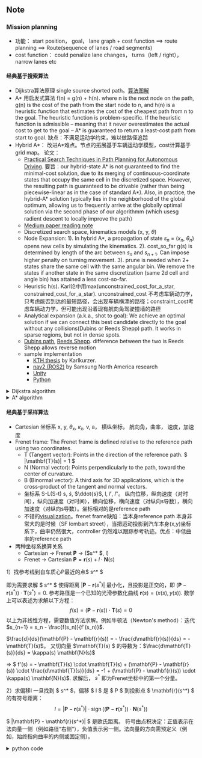 ## Note
###  Mission planning
- 功能： start position， goal， lane graph + cost function ==> route planning ==> Route(sequence of lanes / road segments)
- cost function： could penalize lane changes， turns（left / right）， narrow lanes etc
#### 经典基于搜索算法
  - Dijkstra算法原理 single source shorted path。[算法图解](https://www.freecodecamp.org/chinese/news/dijkstras-shortest-path-algorithm-visual-introduction/)
  - A* 用启发式算法 f(n) = g(n) + h(n). where n is the next node on the path, g(n) is the cost of the path from the start node to n, and h(n) is a heuristic function that estimates the cost of the cheapest path from n to the goal. The heuristic function is problem-specific. If the heuristic function is admissible – meaning that it never overestimates the actual cost to get to the goal – A* is guaranteed to return a least-cost path from start to goal. 缺点：不满足运动学约束，难以做路径追踪
  - Hybrid A*： 改进A*难点。节点的拓展基于车辆运动学模型，cost计算基于grid map。 论文：
    - [Practical Search Techniques in Path Planning for Autonomous Driving](https://ai.stanford.edu/~ddolgov/papers/dolgov_gpp_stair08.pdf). 要旨：our hybrid-state A* is not guaranteed
to find the minimal-cost solution, due to its merging of
continuous-coordinate states that occupy the same cell in the
discretized space. However, the resulting path is guaranteed
to be drivable (rather than being piecewise-linear as in the
case of standard A*). Also, in practice, the hybrid-A* solution typically lies in the neighborhood of the global optimum, allowing us to frequently arrive at the globally optimal
solution via the second phase of our algorithmm (which usesg radient descent to locally improve the path）
    - [Medium paper reading note](https://medium.com/@junbs95/gentle-introduction-to-hybrid-a-star-9ce93c0d7869) 
    - Discretized search space, kinematics models (x, y, $\theta$)
    - Node Expansion: 1). In hybrid A*, a propagation of state $s_n$ = ($x_n$, $\theta_n$) opens new cells by simulating the kinematics. 2). cost_so_far g(s) is determined by length of the arc between $s_n$ and $s_{n+1}$. Can impose higher penalty on turning movement. 3). prune is needed when 2+ states share the same cell with the same angular bin. We remove the states if another state in the same discretization (same 2d cell and angle bin) has attained a less cost-so-far.
    - Heuristic h(s). Karl论中用max(unconstrained_cost_for_a_star, constrained_cost_for_a_star). unconstrained_cost 不考虑车辆动力学，只考虑能否到达的最短路径，会出现车辆横漂的路径；constraint_cost考虑车辆动力学，但可能出现沿着现有航向角驾驶撞墙的路径
    - Analytical expansion (a.k.a., shot to goal): We achieve an optimal solution if we can connect this best candidate directly to the goal without any collisions(Dubins or Reeds Shepp) path. It works in sparse regions, but not in dense spots. 
    - [Dubins path](https://en.wikipedia.org/wiki/Dubins_path), [Reeds Shepp](https://lavalle.pl/planning/node822.html). difference between the two is Reeds Shepp allows reverse motion
    - sample implementation
        - [KTH thesis](https://github.com/karlkurzer/path_planner) by Karlkurzer.
        - [nav2 (ROS2)](https://github.com/ros-navigation/navigation2/tree/main/nav2_smac_planner) by Samsung North America research
        - [Unity](https://github.com/Habrador/Self-driving-vehicle)
        - [Python](https://github.com/zhm-real/MotionPlanning)

<details>
<summary>Dijkstra algorithm</summary>

```
1   function Dijkstra(Graph, source):
2       Q ← Queue storing vertex priority
3       
4       dist[source] ← 0                          // Initialization
5       Q.add_with_priority(source, 0)            // associated priority equals dist[·]
6
7       for each vertex v in Graph.Vertices:
8           if v ≠ source
9               prev[v] ← UNDEFINED               // Predecessor of v
10              dist[v] ← INFINITY                // Unknown distance from source to v
11              Q.add_with_priority(v, INFINITY)
12
13
14      while Q is not empty:                     // The main loop
15          u ← Q.extract_min()                   // Remove and return best vertex
16          for each arc (u, v) :                 // Go through all v neighbors of u
17              alt ← dist[u] + Graph.Edges(u, v)
18              if alt < dist[v]:
19                  prev[v] ← u
20                  dist[v] ← alt
21                  Q.decrease_priority(v, alt)
22
23      return (dist, prev)

```
```c++
#include <iostream>
#include <vector>
#include <queue>
#include <limits> // For std::numeric_limits

const int INF = std::numeric_limits<int>::max();

// Structure to represent an edge
struct Edge {
    int to;
    int weight;
};

// Function to implement Dijkstra's algorithm
std::vector<int> dijkstra(int V, const std::vector<std::vector<Edge>>& adj, int src) {
    std::vector<int> dist(V, INF);
    std::priority_queue<std::pair<int, int>, std::vector<std::pair<int, int>>, std::greater<std::pair<int, int>>> pq;

    dist[src] = 0;
    pq.push({0, src}); // {distance, vertex}

    while (!pq.empty()) {
        int d = pq.top().first;
        int u = pq.top().second;
        pq.pop();

        // If a shorter path to u has already been found, skip
        if (d > dist[u]) {
            continue;
        }

        // Explore neighbors of u
        for (const Edge& edge : adj[u]) {
            int v = edge.to;
            int weight = edge.weight;

            // Relaxation step
            if (dist[u] + weight < dist[v]) {
                dist[v] = dist[u] + weight;
                pq.push({dist[v], v});
            }
        }
    }
    return dist;
}

int main() {
    int V = 5; // Number of vertices
    std::vector<std::vector<Edge>> adj(V);

    // Add edges to the graph
    adj[0].push_back({1, 10});
    adj[0].push_back({2, 3});
    adj[1].push_back({2, 1});
    adj[1].push_back({3, 2});
    adj[2].push_back({1, 4});
    adj[2].push_back({3, 8});
    adj[2].push_back({4, 2});
    adj[3].push_back({4, 5});

    int source = 0;
    std::vector<int> shortest_distances = dijkstra(V, adj, source);

    std::cout << "Shortest distances from source " << source << ":\n";
    for (int i = 0; i < V; ++i) {
        if (shortest_distances[i] == INF) {
            std::cout << "To vertex " << i << ": Unreachable\n";
        } else {
            std::cout << "To vertex " << i << ": " << shortest_distances[i] << "\n";
        }
    }

    return 0;
}
```
</details>

<details>
<summary>A* algorithm</summary>

```block
// from wiki
function reconstruct_path(cameFrom, current)
    total_path := {current}
    while current in cameFrom.Keys:
        current := cameFrom[current]
        total_path.prepend(current)
    return total_path

// A* finds a path from start to goal.
// h is the heuristic function. h(n) estimates the cost to reach goal from node n.
function A_Star(start, goal, h)
    // The set of discovered nodes that may need to be (re-)expanded.
    // Initially, only the start node is known.
    // This is usually implemented as a min-heap or priority queue rather than a hash-set.
    openSet := {start}

    // For node n, cameFrom[n] is the node immediately preceding it on the cheapest path from the start
    // to n currently known.
    cameFrom := an empty map

    // For node n, gScore[n] is the currently known cost of the cheapest path from start to n.
    gScore := map with default value of Infinity
    gScore[start] := 0

    // For node n, fScore[n] := gScore[n] + h(n). fScore[n] represents our current best guess as to
    // how cheap a path could be from start to finish if it goes through n.
    fScore := map with default value of Infinity
    fScore[start] := h(start)

    while openSet is not empty
        // This operation can occur in O(Log(N)) time if openSet is a min-heap or a priority queue
        current := the node in openSet having the lowest fScore[] value
        if current = goal
            return reconstruct_path(cameFrom, current)

        openSet.Remove(current)
        for each neighbor of current
            // d(current,neighbor) is the weight of the edge from current to neighbor
            // tentative_gScore is the distance from start to the neighbor through current
            tentative_gScore := gScore[current] + d(current, neighbor)
            if tentative_gScore < gScore[neighbor]
                // This path to neighbor is better than any previous one. Record it!
                cameFrom[neighbor] := current
                gScore[neighbor] := tentative_gScore
                fScore[neighbor] := tentative_gScore + h(neighbor)
                if neighbor not in openSet
                    openSet.add(neighbor)

    // Open set is empty but goal was never reached
    return failure
```
sample implementation 
- https://github.com/JDSherbert/A-Star-Pathfinding
- https://rosettacode.org/wiki/A*_search_algorithm#C++
</details>

#### 经典基于采样算法
- Cartesian 坐标系 x, y, $\theta_x$, $\kappa_x$, v, a， 横纵坐标， 航向角，曲率， 速度，加速度
- Frenet frame: The Frenet frame is defined relative to the reference path using two coordinates.
  - T (Tangent vector): Points in the direction of the reference path. $ |\mathbf{T}(s)| = 1 $
  - N (Normal vector): Points perpendicularly to the path, toward the center of curvature.
  - B (Binormal vector): A third axis for 3D applications, which is the cross-product of the tangent and normal vectors. 
  - 坐标系 S-L(S-t) s, $\dot{s}$, $\ddot{s}$, l, $l'$, $l''$。 纵向位移，纵向速度（对时间），纵向加速度（对时间），横向位移，横向速度（对纵向s导数），横向加速度（对纵向s导数）。坐标相对的是reference path
  - 不错的[visualization](https://github.com/fjp/frenet/blob/master/README.md)。frenet frame缺陷：当本身reference path 本身非常大的是时候（SF lombart street），当把运动投影到汽车本身(x,y)坐标系下，曲率仍然很大，controller 仍然难以跟踪参考轨迹。优点：中低曲率的reference path
- 两种坐标系换算关系
  - Cartesian -> Frenet $\mathbf{P}$ -> ($s^* $, l)
  - Frenet -> Cartesian $\mathbf{P} = \mathbf{r}(s) + l \cdot \mathbf{N}(s)$

1）找参考线到自车质心P最近的点$ s^* $

即为需要求解 $ s^* $ 使得距离 $|\mathbf{P} - \mathbf{r}(s^*)|$ 最小化，且投影是正交的，即 $(\mathbf{P} - \mathbf{r}(s^*)) \cdot \mathbf{T}(s^*) = 0$. 参考路径是一个已知的光滑参数化曲线 $\mathbf{r}(s) = (x(s), y(s))$. 数学上可以表述为求解以下方程：
$$f(s) = (\mathbf{P} - \mathbf{r}(s)) \cdot \mathbf{T}(s) = 0$$
以上为非线性方程，需要数值方法求解。例如牛顿法（Newton's method）：迭代 $s_{n+1} = s_n - \frac{f(s_n)}{f'(s_n)}$. 

$\frac{d}{ds}(\mathbf{P} - \mathbf{r}(s)) = - \frac{d\mathbf{r}(s)}{ds} = - \mathbf{T}(s)$。
又切向量 $\mathbf{T}(s) $ 的导数为：$\frac{d\mathbf{T}(s)}{ds} = \kappa(s) \mathbf{N}(s)$

=> $ f'(s) = - \mathbf{T}(s) \cdot \mathbf{T}(s) + (\mathbf{P} - \mathbf{r}(s)) \cdot \frac{d\mathbf{T}(s)}{ds} = -1 + (\mathbf{P} - \mathbf{r}(s)) \cdot \kappa(s) \mathbf{N}(s)$.  求解后， $s^*$ 即为Frenet坐标中的第一个分量。

  2）求偏移l
一旦找到 $ s^* $，偏移 $ l $ 是 $ P $ 到投影点 $ \mathbf{r}(s^*) $ 的有符号距离：
$$l = |\mathbf{P} - \mathbf{r}(s^*)| \cdot \operatorname{sign} \left( (\mathbf{P} - \mathbf{r}(s^*)) \cdot \mathbf{N}(s^*) \right)$$

$ |\mathbf{P} - \mathbf{r}(s^*)| $ 是欧氏距离。
符号由点积决定：正值表示在法向量一侧（例如路径“右侧”），负值表示另一侧。法向量的方向需预定义（例如，始终指向曲率的内侧或固定侧）。  

<details>
<summary>python code </summary>

```python
import numpy as np
from scipy.optimize import fsolve

# reference path r(s) = [s * cos(s), s * sin(s)]
def r(s):
    return np.array([s * np.cos(s), s * np.sin(s)])

def T(s):  
    # Tangent vector
    ds = 1e-6
    dr_ds = (r(s + ds) - r(s - ds)) / (2 * ds)
    return dr_ds / np.linalg.norm(dr_ds)

def f(s, P):
    # s is passed in as array
    if isinstance(s, np.ndarray):
        s = s[0]
    return np.dot(P - r(s), T(s))

def N(s):
    T_s = T(s)
    # normal vector N = 90 degree rotation of T
    return np.array([-T_s[1], T_s[0]])  

# Ego position
P = np.array([1.0, 1.0])
s_guess = 0.0 
s_star = fsolve(f, s_guess, args=(P,))[0]


T_star = T(s_star)
# # normal vector N = 90 degree rotation of T
N_star = N(s_star)
offset_vec = P - r(s_star)
l = np.linalg.norm(offset_vec) * np.sign(np.dot(offset_vec, N_star))

print(f"Frenet s = {s_star:.3f}, l = {l:.3f}")

def frenet_to_cartesian(s, l):
    r_s = r(s)
    N_s = N(s)
    P = r_s + l * N_s
    return P

P = frenet_to_cartesian(s_star, l)
print(f"{P=}"

```

</details>

